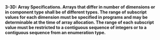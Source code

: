 **3-3D: Array Specifications.  Arrays that differ in number of dimensions or in component type shall be of different types. The range of subscript values for each dimension must be specified in programs and may be determinable at the time of array allocation. The range of each subscript value must be restricted to a contiguous sequence of integers or to a contiguous sequence from an enumeration type.**
